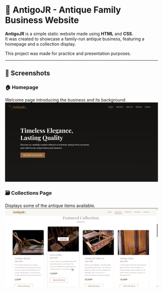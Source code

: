 # 🏺 AntigoJR - Antique Family Business Website

**AntigoJR** is a simple static website made using **HTML** and **CSS**.  
It was created to showcase a family-run antique business, featuring a homepage and a collection display.

This project was made for practice and presentation purposes.

---

## 📸 Screenshots

### 🏠 Homepage  
Welcome page introducing the business and its background.  
![Homepage](screenshots/homepage.png)

### 🗃️ Collections Page  
Displays some of the antique items available.  
![Collections](screenshots/collections.png)
